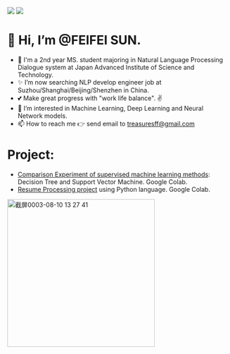 ![](https://github-readme-stats.vercel.app/api?username=PearlCoastal&show_icons=true&hide=contribs,prs)
![](https://github-profile-trophy.vercel.app/?username=PearlCoastal&column=6&theme=onedark)

👋 Hi, I’m @FEIFEI SUN.
====
- 🌱 I'm a 2nd year MS. student majoring in Natural Language Processing Dialogue system at Japan Advanced Institute of Science and Technology.
- ✨ I’m now searching NLP develop engineer job at Suzhou/Shanghai/Beijing/Shenzhen in China.
- :two_hearts: Make great progress with "work life balance". ✌️
- 👀 I’m interested in Machine Learning, Deep Learning and Neural Network models.
- 📫 How to reach me 👉 send email to treasuresff@gmail.com

Project:
====
- [Comparison Experiment of supervised machine learning methods](https://github.com/PearlCoastal/DecisionTree-SVM_comparison): Decision Tree and Support Vector Machine. Google Colab.
- [Resume Processing project](https://github.com/PearlCoastal/ResumeProcessing) using Python language. Google Colab. 

<img width="335" alt="截屏0003-08-10 13 27 41" src="https://user-images.githubusercontent.com/10908630/128808295-d85a7406-8606-4762-8f15-697fd9c78336.png">


<!---
PearlCoastal/PearlCoastal is a ✨ special ✨ repository because its `README.md` (this file) appears on your GitHub profile.
You can click the Preview link to take a look at your changes.
--->

